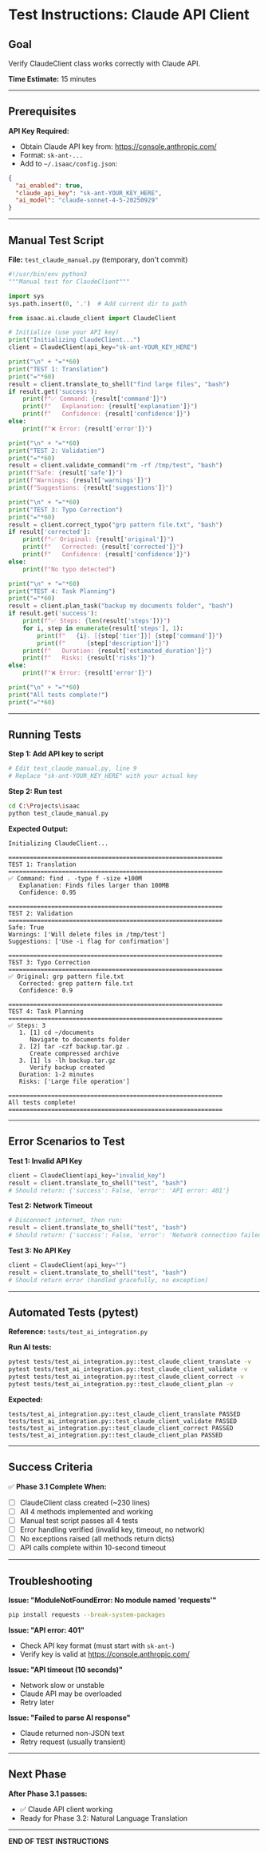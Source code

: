 # Test Instructions: Claude API Client

## Goal
Verify ClaudeClient class works correctly with Claude API.

**Time Estimate:** 15 minutes

---

## Prerequisites

**API Key Required:**
- Obtain Claude API key from: https://console.anthropic.com/
- Format: `sk-ant-...`
- Add to `~/.isaac/config.json`:

```json
{
  "ai_enabled": true,
  "claude_api_key": "sk-ant-YOUR_KEY_HERE",
  "ai_model": "claude-sonnet-4-5-20250929"
}
```

---

## Manual Test Script

**File:** `test_claude_manual.py` (temporary, don't commit)

```python
#!/usr/bin/env python3
"""Manual test for ClaudeClient"""

import sys
sys.path.insert(0, '.')  # Add current dir to path

from isaac.ai.claude_client import ClaudeClient

# Initialize (use your API key)
print("Initializing ClaudeClient...")
client = ClaudeClient(api_key="sk-ant-YOUR_KEY_HERE")

print("\n" + "="*60)
print("TEST 1: Translation")
print("="*60)
result = client.translate_to_shell("find large files", "bash")
if result.get('success'):
    print(f"✅ Command: {result['command']}")
    print(f"   Explanation: {result['explanation']}")
    print(f"   Confidence: {result['confidence']}")
else:
    print(f"❌ Error: {result['error']}")

print("\n" + "="*60)
print("TEST 2: Validation")
print("="*60)
result = client.validate_command("rm -rf /tmp/test", "bash")
print(f"Safe: {result['safe']}")
print(f"Warnings: {result['warnings']}")
print(f"Suggestions: {result['suggestions']}")

print("\n" + "="*60)
print("TEST 3: Typo Correction")
print("="*60)
result = client.correct_typo("grp pattern file.txt", "bash")
if result['corrected']:
    print(f"✅ Original: {result['original']}")
    print(f"   Corrected: {result['corrected']}")
    print(f"   Confidence: {result['confidence']}")
else:
    print(f"No typo detected")

print("\n" + "="*60)
print("TEST 4: Task Planning")
print("="*60)
result = client.plan_task("backup my documents folder", "bash")
if result.get('success'):
    print(f"✅ Steps: {len(result['steps'])}")
    for i, step in enumerate(result['steps'], 1):
        print(f"   {i}. [{step['tier']}] {step['command']}")
        print(f"      {step['description']}")
    print(f"   Duration: {result['estimated_duration']}")
    print(f"   Risks: {result['risks']}")
else:
    print(f"❌ Error: {result['error']}")

print("\n" + "="*60)
print("All tests complete!")
print("="*60)
```

---

## Running Tests

**Step 1: Add API key to script**
```bash
# Edit test_claude_manual.py, line 9
# Replace "sk-ant-YOUR_KEY_HERE" with your actual key
```

**Step 2: Run test**
```bash
cd C:\Projects\isaac
python test_claude_manual.py
```

**Expected Output:**
```
Initializing ClaudeClient...

============================================================
TEST 1: Translation
============================================================
✅ Command: find . -type f -size +100M
   Explanation: Finds files larger than 100MB
   Confidence: 0.95

============================================================
TEST 2: Validation
============================================================
Safe: True
Warnings: ['Will delete files in /tmp/test']
Suggestions: ['Use -i flag for confirmation']

============================================================
TEST 3: Typo Correction
============================================================
✅ Original: grp pattern file.txt
   Corrected: grep pattern file.txt
   Confidence: 0.9

============================================================
TEST 4: Task Planning
============================================================
✅ Steps: 3
   1. [1] cd ~/documents
      Navigate to documents folder
   2. [2] tar -czf backup.tar.gz .
      Create compressed archive
   3. [1] ls -lh backup.tar.gz
      Verify backup created
   Duration: 1-2 minutes
   Risks: ['Large file operation']

============================================================
All tests complete!
============================================================
```

---

## Error Scenarios to Test

**Test 1: Invalid API Key**
```python
client = ClaudeClient(api_key="invalid_key")
result = client.translate_to_shell("test", "bash")
# Should return: {'success': False, 'error': 'API error: 401'}
```

**Test 2: Network Timeout**
```python
# Disconnect internet, then run:
result = client.translate_to_shell("test", "bash")
# Should return: {'success': False, 'error': 'Network connection failed'}
```

**Test 3: No API Key**
```python
client = ClaudeClient(api_key="")
result = client.translate_to_shell("test", "bash")
# Should return error (handled gracefully, no exception)
```

---

## Automated Tests (pytest)

**Reference:** `tests/test_ai_integration.py`

**Run AI tests:**
```bash
pytest tests/test_ai_integration.py::test_claude_client_translate -v
pytest tests/test_ai_integration.py::test_claude_client_validate -v
pytest tests/test_ai_integration.py::test_claude_client_correct -v
pytest tests/test_ai_integration.py::test_claude_client_plan -v
```

**Expected:**
```
tests/test_ai_integration.py::test_claude_client_translate PASSED
tests/test_ai_integration.py::test_claude_client_validate PASSED
tests/test_ai_integration.py::test_claude_client_correct PASSED
tests/test_ai_integration.py::test_claude_client_plan PASSED
```

---

## Success Criteria

✅ **Phase 3.1 Complete When:**
- [ ] ClaudeClient class created (~230 lines)
- [ ] All 4 methods implemented and working
- [ ] Manual test script passes all 4 tests
- [ ] Error handling verified (invalid key, timeout, no network)
- [ ] No exceptions raised (all methods return dicts)
- [ ] API calls complete within 10-second timeout

---

## Troubleshooting

**Issue: "ModuleNotFoundError: No module named 'requests'"**
```bash
pip install requests --break-system-packages
```

**Issue: "API error: 401"**
- Check API key format (must start with `sk-ant-`)
- Verify key is valid at https://console.anthropic.com/

**Issue: "API timeout (10 seconds)"**
- Network slow or unstable
- Claude API may be overloaded
- Retry later

**Issue: "Failed to parse AI response"**
- Claude returned non-JSON text
- Retry request (usually transient)

---

## Next Phase

**After Phase 3.1 passes:**
- ✅ Claude API client working
- Ready for Phase 3.2: Natural Language Translation

---

**END OF TEST INSTRUCTIONS**
